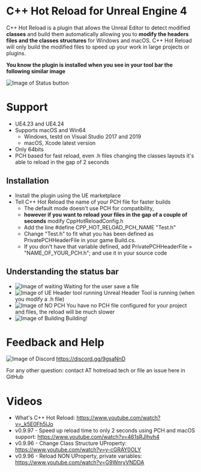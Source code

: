 # C++ Hot Reload for Unreal Engine 4
C++ Hot Reload is a plugin that allows the Unreal Editor to detect modified **classes** and build them automatically allowing you to **modify the headers files and the classes structures** for Windows and macOS. C++ Hot Reload will only build the modified files to speed up your work in large projects or plugins. 

**You know the plugin is installed when you see in your tool bar the following similar image**

![Image of Status button](https://github.com/CppHotReload/UE4/blob/master/images/toolbar.jpg?raw=true)

# Support
* UE4.23 and UE4.24
* Supports macOS and Win64
   * Windows, testd on Visual Studio 2017 and 2019
   * macOS, Xcode latest version
* Only 64bits
* PCH based for fast reload, even .h files changing the classes layouts it's able to reload in the gap of 2 seconds

## Installation
* Install the plugin using the UE marketplace
* Tell C++ Hot Reload the name of your PCH file for faster builds
  * The default mode doesn't use PCH for compatibility, 
  * **however if you want to reload your files in the gap of a couple of seconds** modify CppHotReloadConfig.h 
  * Add the line #define CPP_HOT_RELOAD_PCH_NAME "Test.h"
  * Change "Test.h" to fit what you has been defined as PrivatePCHHeaderFile in your game Build.cs. 
  * If you don't have that variable defined, add PrivatePCHHeaderFile = "NAME_OF_YOUR_PCH.h"; and use it in your source code

## Understanding the status bar 
* ![Image of waiting](https://github.com/CppHotReload/UE4/blob/master/images/ToolBar_Icon_40_waiting.png?raw=true) Waiting for the user save a file 
* ![Image of UE Header tool running](https://github.com/CppHotReload/UE4/blob/master/images/ToolBar_Icon_40_ue_tool.png?raw=true) Unreal Header Tool is running (when you modify a .h file)
* ![Image of NO PCH](https://github.com/CppHotReload/UE4/blob/master/images/ToolBar_Icon_40_no_pch_1.png?raw=true) You have no  PCH file configured for your project and files, the reload will be much slower
* ![Image of Building](https://github.com/CppHotReload/UE4/blob/master/images/ToolBar_Icon_40_1.png?raw=true) Building!

# Feedback and Help
![Image of Discord](https://discordapp.com/assets/e4923594e694a21542a489471ecffa50.svg)
https://discord.gg/9gsaNnD

For any other question: contact AT hotreload.tech or file an issue here in GitHub
# Videos
* What's C++ Hot Reload: https://www.youtube.com/watch?v=_k5E0Fh5lJo
* v0.9.97 - Speed up reload time to only 2 seconds using PCH and macOS support: https://www.youtube.com/watch?v=461sRJIhvh4
* v0.9.96 - Change Class Structure UProperty: https://www.youtube.com/watch?v=y-cGRAY0OLY
* v0.9.96 - Reload NON UProperty, private variables: https://www.youtube.com/watch?v=G9WnryVNDDA


